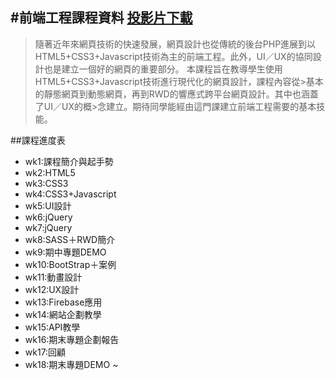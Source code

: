 #前端工程課程資料 [投影片下載](https://drive.google.com/drive/folders/0ByVfHLrANqS3LW9UVVktZGdkUlU?usp=sharing)
----
>隨著近年來網頁技術的快速發展，網頁設計也從傳統的後台PHP進展到以HTML5+CSS3+Javascript技術為主的前端工程。此外，UI／UX的協同設計也是建立一個好的網頁的重要部分。
>本課程旨在教導學生使用HTML5+CSS3+Javascript技術進行現代化的網頁設計，課程內容從>基本的靜態網頁到動態網頁，再到RWD的響應式跨平台網頁設計。其中也涵蓋了UI／UX的概>念建立。期待同學能經由這門課建立前端工程需要的基本技能。

##課程進度表
- wk1:課程簡介與起手勢
- wk2:HTML5
- wk3:CSS3
- wk4:CSS3+Javascript
- wk5:UI設計
- wk6:jQuery
- wk7:jQuery
- wk8:SASS＋RWD簡介
- wk9:期中專題DEMO
- wk10:BootStrap＋案例
- wk11:動畫設計
- wk12:UX設計
- wk13:Firebase應用
- wk14:網站企劃教學
- wk15:API教學
- wk16:期末專題企劃報告
- wk17:回顧
- wk18:期末專題DEMO
~                  

